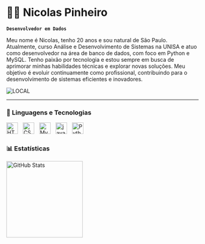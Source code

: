 # 🧑‍💻 Nicolas Pinheiro

**`Desenvolvedor em Dados`**

Meu nome é Nicolas, tenho 20 anos e sou natural de São Paulo. Atualmente, curso Análise e Desenvolvimento de Sistemas na UNISA e atuo como desenvolvedor na área de banco de dados, com foco em Python e MySQL.
Tenho paixão por tecnologia e estou sempre em busca de aprimorar minhas habilidades técnicas e explorar novas soluções. Meu objetivo é evoluir continuamente como profissional, contribuindo para o desenvolvimento de sistemas eficientes e inovadores.
<p aling="left"
    <a href="https://github.com/nicolaspsilva6?tab=followers">
        <img 
            alt="LOCAL" 
            title="LOCAL" 
            src="https://custom-icon-badges.demolab.com/badge/Brasil-SP-purpl?style=for-the-badge&logo=location&logoColor=white"
        />
    </a>
    <a 
        <img 
            alt="gmail" 
            title="gmail" 
            src="https://custom-icon-badges.demolab.com/badge/Nicolas.pinheiro7@gmail.com-blue?style=for-the-badge&logo=mention&logoColor=white"
        />
    
</a>
<a 
    <img 
        alt="gmail" 
        title="gmail" 
        src="https://custom-icon-badges.demolab.com/badge/(11)990172822-orange?style=for-the-badge&logo=phone&logoColor=white"
    
</a>
</p>

---

### 🤖 Linguagens e Tecnologias

<img 
    align="left" 
    alt="HTML"
    title="HTML" 
    width="30px" 
    style="padding-right: 10px;" 
    src="https://cdn.jsdelivr.net/gh/devicons/devicon@latest/icons/html5/html5-original.svg" 
/>
<img 
    align="left" 
    alt="CSS" 
    title="CSS"
    width="30px" 
    style="padding-right: 10px;" 
    src="https://cdn.jsdelivr.net/gh/devicons/devicon@latest/icons/css3/css3-original.svg" 
/>
<img 
    align="left" 
    alt="Mysql"
    title="Mysql" 
    width="30px" 
    style="padding-right: 10px;" 
    src="https://cdn.jsdelivr.net/gh/devicons/devicon@latest/icons/mysql/mysql-original.svg" />
<img 
    align="left" 
    alt="java"
    title="Java" 
    width="30px" 
    style="padding-right: 10px;" 
    src="https://cdn.jsdelivr.net/gh/devicons/devicon@latest/icons/java/java-original.svg" />
<img 
    align="left" 
    alt="Python" 
    title="Python"
    width="30px" 
    style="padding-right: 10px;" 
    src="https://cdn.jsdelivr.net/gh/devicons/devicon@latest/icons/python/python-original.svg" 
/>

<br/>
<br/>

### 📊 Estatísticas

<p>
  <img 
    align="left" 
    alt="GitHub Stats" 
    height="200" 
    style="padding-right: 10px;" 
    src="https://github-readme-stats.vercel.app/api?username=nicolaspsilva6&show_icons=true&theme=tokyonight&include_all_commits=true&locale=pt-br" 
  />



